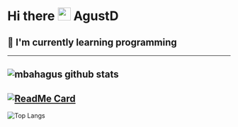 # Hi there <img src="https://github.com/TheDudeThatCode/TheDudeThatCode/blob/master/Assets/Hi.gif" width="29px"> AgustD
## 🌱 I'm currently learning programming
---
![mbahagus github stats](https://github-readme-stats.vercel.app/api?username=mbahagus&show_icons=true&theme=buefy&show_owner=true)
---
[![ReadMe Card](https://github-readme-stats.vercel.app/api/pin/?username=mbahagus&repo=Rest-API-Python&theme=buefy)](https://github.com/mbahagus/Rest-API-Python)
---
![Top Langs](https://github-readme-stats.vercel.app/api/top-langs/?username=mbahagus&theme=buefy)
<!--
**mbahagus/mbahagus** is a ✨ _special_ ✨ repository because its `README.md` (this file) appears on your GitHub profile.

Here are some ideas to get you started:

- 🔭 I’m currently working on ...
- 🌱 I’m currently learning ...
- 👯 I’m looking to collaborate on ...
- 🤔 I’m looking for help with ...
- 💬 Ask me about ...
- 📫 How to reach me: ...
- 😄 Pronouns: ...
- ⚡ Fun fact: ...
-->
